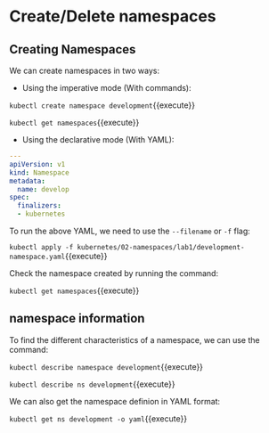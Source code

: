 # Create/Delete namespaces

## Creating Namespaces

We can create namespaces in two ways:

- Using the imperative mode (With commands):

`kubectl create namespace development`{{execute}}

`kubectl get namespaces`{{execute}}

- Using the declarative mode (With YAML):

```yaml
---
apiVersion: v1
kind: Namespace
metadata:
  name: develop
spec:
  finalizers:
  - kubernetes
```

To run the above YAML, we need to use the `--filename` or `-f` flag:

`kubectl apply -f kubernetes/02-namespaces/lab1/development-namespace.yaml`{{execute}}

Check the namespace created by running the command:

`kubectl get namespaces`{{execute}}

## namespace information

To find the different characteristics of a namespace, we can use the command:

`kubectl describe namespace development`{{execute}}

`kubectl describe ns development`{{execute}}

We can also get the namespace definion in YAML format:

`kubectl get ns development -o yaml`{{execute}}
